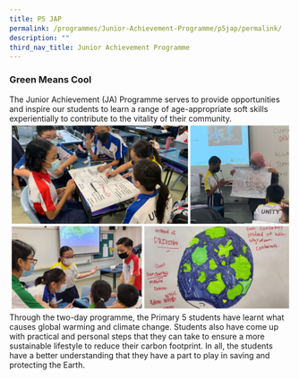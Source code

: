 ```yaml
---
title: P5 JAP
permalink: /programmes/Junior-Achievement-Programme/p5jap/permalink/
description: ""
third_nav_title: Junior Achievement Programme
---
```

### **Green Means Cool**
The Junior Achievement (JA) Programme serves to provide opportunities and inspire our students to learn a range of age-appropriate soft skills experientially to contribute to the vitality of their community.
![](/images/Programmes/2022/JAP/2022%20P5%20JAP.jpg)
Through the two-day programme, the Primary 5 students have learnt what causes global warming and climate change. Students also have come up with practical and personal steps that they can take to ensure a more sustainable lifestyle to reduce their carbon footprint. In all, the students have a better understanding that they have a part to play in saving and protecting the Earth.